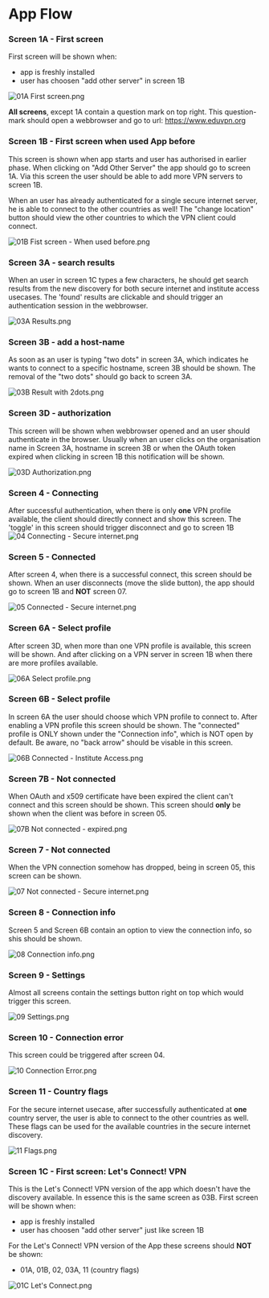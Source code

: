 # App Flow

### Screen 1A - First screen
First screen will be shown when:
 - app is freshly installed
 - user has choosen "add other server" in screen 1B
 
![01A First screen.png](Screenshots/macOS/01A%20First%20screen.png)

**All screens**, except 1A contain a question mark on top right. This question-mark should open a webbrowser and go to url: https://www.eduvpn.org

### Screen 1B - First screen when used App before 
This screen is shown when app starts and user has authorised in earlier phase. When clicking on "Add Other Server" the app should go to screen 1A. Via this screen the user should be able to add more VPN servers  to screen 1B.

When an user has already authenticated for a single secure internet server, he is able to connect to the  other countries as well! The "change location" button should view the other countries to which the VPN client could connect.

![01B Fist screen - When used before.png](Screenshots/macOS/01B%20First%20screen%20-%20When%20used%20before.png)

 ### Screen 3A - search results
 When an user in screen 1C types a few characters, he should get search results from the new discovery for both secure internet  and institute access usecases. The 'found' results are clickable and should trigger an authentication session in the webbrowser.
 
![03A Results.png](Screenshots/macOS/03A%20Results.png)

 ### Screen 3B - add a host-name
 As soon as an user is typing "two dots" in screen 3A, which indicates he wants to connect to a specific hostname, screen 3B should be shown.  The removal of the "two dots" should go back to screen 3A.
 
![03B Result with 2dots.png](Screenshots/macOS/03B%20Result%20with%202dots.png)

 ### Screen 3D - authorization
This screen will be shown when webbrowser opened and an user should authenticate in the browser. Usually when an user clicks on the organisation name in Screen 3A, hostname in screen 3B or when the OAuth token expired when clicking in screen 1B this notification will be shown.

![03D Authorization.png](Screenshots/macOS/03D%20Authorization.png)

 ### Screen 4 - Connecting

After successful authentication, when there is only **one** VPN profile available, the client should directly connect and show this screen. The 'toggle' in this screen should trigger disconnect and go to screen 1B
![04 Connecting  - Secure internet.png](Screenshots/macOS/04%20Connecting%20%20-%20Secure%20internet.png)

### Screen 5 - Connected
After screen 4, when there is a successful connect, this screen should be shown. When an user disconnects (move the slide button), the app should go to screen 1B and **NOT** screen 07.

![05 Connected  - Secure internet.png](Screenshots/macOS/05%20Connected%20%20-%20Secure%20internet.png)

### Screen 6A - Select profile
After screen 3D, when more than one VPN profile is available, this screen will be shown. And after clicking on a VPN server in screen 1B when there are more profiles available.

![06A Select profile.png](Screenshots/macOS/06A%20Select%20profile.png)

### Screen 6B - Select profile
In screen 6A the user should choose which VPN profile to connect to. After enabling a VPN profile this screen should be shown. The "connected" profile is ONLY shown under the "Connection info", which is NOT open by default. Be aware, no "back arrow" should be visable in this screen.

![06B Connected  - Institute Access.png](Screenshots/macOS/06B%20Connected%20%20-%20Institute%20Access.png)

### Screen 7B - Not connected
When OAuth and x509 certificate have been expired the client can't connect and this screen should be shown. This screen should **only** be shown when the client was before in screen  05. 

![07B Not connected  - expired.png](Screenshots/macOS/07B%20Not%20connected%20%20-%20expired.png)

### Screen 7 - Not connected
When the VPN connection somehow has dropped, being in screen 05, this screen can be shown. 

![07 Not connected  - Secure internet.png](Screenshots/macOS/07%20Not%20connected%20%20-%20Secure%20internet.png)

### Screen 8 - Connection info
Screen 5 and Screen 6B contain an option to view the connection info, so shis should be shown.

![08 Connection info.png](Screenshots/macOS/08%20Connection%20info.png)

### Screen 9 - Settings
Almost all screens contain the settings button right on top which would trigger this screen.

![09 Settings.png](Screenshots/macOS/09%20Settings.png)

### Screen 10 - Connection error
This screen could be triggered after screen 04.

![10 Connection Error.png](Screenshots/macOS/10%20Connection%20Error.png)

### Screen 11 - Country flags
For the secure internet usecase, after successfully authenticated at **one** country server, the user is able to connect to the other countries as well. These flags can be used for the available countries in the secure internet discovery.

![11 Flags.png](Screenshots/macOS/11%20Flags.png)

 ### Screen 1C - First screen: Let's Connect! VPN 
This is the Let's Connect! VPN version of the app which doesn't have the discovery available. In essence this is the same screen as 03B.
First screen will be shown when:
 - app is freshly installed
 - user has choosen "add other server" just like screen 1B
 
 For the Let's Connect! VPN version of the App these screens should **NOT** be shown:
 - 01A, 01B, 02, 03A, 11 (country flags)
 
![01C Let's Connect.png](Screenshots/macOS/01C%20Let's%20Connect.png)
